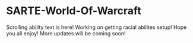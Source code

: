# SARTE-World-Of-Warcraft
Scrolling ability text is here! Working on getting racial abilites setup!
Hope you all enjoy! More updates will be coming soon!
